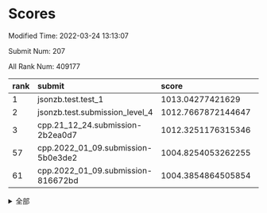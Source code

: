 # Scores

Modified Time: 2022-03-24 13:13:07

Submit Num: 207

All Rank Num: 409177

| rank |               submit               |       score        |       sigma        | pk_num |
| :--- | :--------------------------------- | :----------------- | :----------------- | :----- |
| 1    | jsonzb.test.test_1                 | 1013.04277421629   | 0.801533120172794  | 7909   |
| 2    | jsonzb.test.submission_level_4     | 1012.7667872144647 | 0.7907762460601911 | 7910   |
| 3    | cpp.21_12_24.submission-2b2ea0d7   | 1012.3251176315346 | 0.780488062249188  | 7907   |
| 57   | cpp.2022_01_09.submission-5b0e3de2 | 1004.8254053262255 | 0.7093123161161274 | 7906   |
| 61   | cpp.2022_01_09.submission-816672bd | 1004.3854864505854 | 0.7246578302594029 | 7902   |


<details>
<summary>全部</summary>

| rank |                 submit                 |       score        |       sigma        | pk_num |
| :--- | :------------------------------------- | :----------------- | :----------------- | :----- |
| 1    | jsonzb.test.test_1                     | 1013.04277421629   | 0.801533120172794  | 7909   |
| 2    | jsonzb.test.submission_level_4         | 1012.7667872144647 | 0.7907762460601911 | 7910   |
| 3    | cpp.21_12_24.submission-2b2ea0d7       | 1012.3251176315346 | 0.780488062249188  | 7907   |
| 4    | gobigger.level_3.submission_level_3_49 | 1011.5392109708652 | 0.762239906137133  | 7904   |
| 5    | gobigger.level_3.submission_level_3_12 | 1011.3453010268022 | 0.7515587234312385 | 7904   |
| 6    | gobigger.level_3.submission_level_3_22 | 1011.2048045591797 | 0.7784106657185477 | 7906   |
| 7    | gobigger.level_3.submission_level_3_33 | 1011.0743477811645 | 0.783502298103184  | 7906   |
| 8    | gobigger.level_3.submission_level_3_24 | 1011.0008271490478 | 0.790284080908203  | 7908   |
| 9    | gobigger.level_3.submission_level_3_16 | 1010.9964961364386 | 0.7659849302606893 | 7910   |
| 10   | gobigger.level_3.submission_level_3_15 | 1010.8288879208162 | 0.7669641276766616 | 7904   |
| 11   | gobigger.level_3.submission_level_3_18 | 1010.8288626056961 | 0.7617832669014123 | 7909   |
| 12   | gobigger.level_3.submission_level_3_19 | 1010.6142673637454 | 0.7767734959108672 | 7907   |
| 13   | gobigger.level_3.submission_level_3_28 | 1010.5553946243703 | 0.7667040402449707 | 7906   |
| 14   | gobigger.level_3.submission_level_3_0  | 1010.3952969573425 | 0.7617756048763725 | 7904   |
| 15   | gobigger.level_3.submission_level_3_25 | 1010.3292070814239 | 0.7625549424566493 | 7909   |
| 16   | gobigger.level_3.submission_level_3_45 | 1010.314604004897  | 0.7434362452832743 | 7903   |
| 17   | gobigger.level_3.submission_level_3_27 | 1010.2538971831225 | 0.7683060946972439 | 7902   |
| 18   | gobigger.level_3.submission_level_3_43 | 1010.2326693090588 | 0.7519243867595506 | 7907   |
| 19   | gobigger.level_3.submission_level_3_36 | 1010.157352448019  | 0.7718585322726875 | 7909   |
| 20   | gobigger.level_3.submission_level_3_47 | 1010.1315601178572 | 0.7582354709422842 | 7911   |
| 21   | gobigger.level_3.submission_level_3_20 | 1010.0500476342174 | 0.7198409496123348 | 7910   |
| 22   | gobigger.level_3.submission_level_3_39 | 1010.021903380659  | 0.7457047202898346 | 7909   |
| 23   | gobigger.level_3.submission_level_3_4  | 1009.9975208879268 | 0.7474139727021163 | 7908   |
| 24   | gobigger.level_3.submission_level_3_8  | 1009.9466974719603 | 0.7280984093221252 | 7905   |
| 25   | gobigger.level_3.submission_level_3_1  | 1009.9290499586343 | 0.7800911598427271 | 7904   |
| 26   | gobigger.level_3.submission_level_3_21 | 1009.9063673209683 | 0.7690771044465498 | 7910   |
| 27   | gobigger.level_3.submission_level_3_38 | 1009.8545096222985 | 0.7759823124280352 | 7908   |
| 28   | gobigger.level_3.submission_level_3_6  | 1009.8449543107005 | 0.7600279293838726 | 7906   |
| 29   | gobigger.level_3.submission_level_3_34 | 1009.7685324551446 | 0.7739721977219487 | 7911   |
| 30   | gobigger.level_3.submission_level_3_2  | 1009.729573413881  | 0.7542980018680375 | 7908   |
| 31   | gobigger.level_3.submission_level_3_42 | 1009.6739223322098 | 0.7546123203686637 | 7908   |
| 32   | gobigger.level_3.submission_level_3_48 | 1009.660124197129  | 0.7525094268603255 | 7907   |
| 33   | gobigger.level_3.submission_level_3_23 | 1009.6565464129004 | 0.75394725094753   | 7906   |
| 34   | gobigger.level_3.submission_level_3_26 | 1009.6034685914725 | 0.7511053981248133 | 7908   |
| 35   | gobigger.level_3.submission_level_3_29 | 1009.5871462823042 | 0.7540112762242978 | 7909   |
| 36   | gobigger.level_3.submission_level_3_40 | 1009.5681317140387 | 0.7423173912886675 | 7908   |
| 37   | gobigger.level_3.submission_level_3_11 | 1009.5216785279363 | 0.7511000151367656 | 7906   |
| 38   | gobigger.level_3.submission_level_3_46 | 1009.4973154543985 | 0.7495563188333096 | 7910   |
| 39   | gobigger.level_3.submission_level_3_5  | 1009.3695075883702 | 0.7515488232227625 | 7906   |
| 40   | gobigger.level_3.submission_level_3_13 | 1009.355074587048  | 0.7482013570233415 | 7907   |
| 41   | gobigger.level_3.submission_level_3_30 | 1009.315249227437  | 0.7429109605939479 | 7909   |
| 42   | gobigger.level_3.submission_level_3_17 | 1009.2873607929796 | 0.7638172684498773 | 7906   |
| 43   | gobigger.level_3.submission_level_3_14 | 1009.283382529816  | 0.7453814464860647 | 7908   |
| 44   | gobigger.level_3.submission_level_3_31 | 1009.1599665653986 | 0.7396119833504933 | 7902   |
| 45   | gobigger.level_3.submission_level_3_41 | 1009.0183081698392 | 0.7493080115358192 | 7904   |
| 46   | gobigger.level_3.submission_level_3_32 | 1009.0066911648485 | 0.7514237138100395 | 7910   |
| 47   | gobigger.level_3.submission_level_3_7  | 1008.8666912179705 | 0.7457868528575997 | 7907   |
| 48   | gobigger.level_3.submission_level_3_3  | 1008.6607412034954 | 0.740537075735574  | 7908   |
| 49   | gobigger.level_3.submission_level_3_44 | 1008.4435424786861 | 0.7548339119160169 | 7902   |
| 50   | gobigger.level_3.submission_level_3_37 | 1008.353813803294  | 0.7491560699339865 | 7906   |
| 51   | gobigger.level_3.submission_level_3_9  | 1008.3385762843352 | 0.7623175859266464 | 7907   |
| 52   | gobigger.level_3.submission_level_3_10 | 1008.0225546848177 | 0.7517672573941461 | 7908   |
| 53   | gobigger.level_3.submission_level_3_35 | 1007.757904128002  | 0.7144786408388134 | 7906   |
| 54   | gobigger.level_1.submission_level_1_11 | 1005.5156777165649 | 0.7249978354420699 | 7908   |
| 55   | gobigger.level_1.submission_level_1_2  | 1005.3907540461877 | 0.7142715047554565 | 7909   |
| 56   | gobigger.level_1.submission_level_1_12 | 1005.0932584341713 | 0.7296342644112906 | 7911   |
| 57   | cpp.2022_01_09.submission-5b0e3de2     | 1004.8254053262255 | 0.7093123161161274 | 7906   |
| 58   | gobigger.level_1.submission_level_1_13 | 1004.7268118928175 | 0.7302371811175753 | 7905   |
| 59   | gobigger.level_1.submission_level_1_41 | 1004.5802945668557 | 0.7071502735086905 | 7907   |
| 60   | gobigger.level_1.submission_level_1_48 | 1004.4344377043059 | 0.718338441543062  | 7907   |
| 61   | cpp.2022_01_09.submission-816672bd     | 1004.3854864505854 | 0.7246578302594029 | 7902   |
| 62   | gobigger.level_1.submission_level_1_30 | 1004.3485453296681 | 0.714538586262097  | 7909   |
| 63   | gobigger.level_1.submission_level_1_21 | 1004.3046981700124 | 0.7143500201246417 | 7906   |
| 64   | gobigger.level_1.submission_level_1_6  | 1004.2573450911681 | 0.7011076082492969 | 7907   |
| 65   | gobigger.level_1.submission_level_1_49 | 1004.1810607387753 | 0.7087672577313487 | 7906   |
| 66   | gobigger.level_1.submission_level_1_10 | 1004.1790838595509 | 0.7096787374564104 | 7906   |
| 67   | gobigger.level_1.submission_level_1_29 | 1003.9404611576637 | 0.7248348152131597 | 7909   |
| 68   | gobigger.level_1.submission_level_1_3  | 1003.9269416244481 | 0.709241679827006  | 7905   |
| 69   | gobigger.level_1.submission_level_1_34 | 1003.906029298605  | 0.7155133740970938 | 7913   |
| 70   | gobigger.level_1.submission_level_1_40 | 1003.8898360186963 | 0.7244176580810966 | 7908   |
| 71   | gobigger.level_1.submission_level_1_37 | 1003.8309867535487 | 0.7243587181025375 | 7910   |
| 72   | gobigger.level_1.submission_level_1_24 | 1003.8205468629989 | 0.7136661868864548 | 7906   |
| 73   | gobigger.level_1.submission_level_1_36 | 1003.7376119855207 | 0.7160455430707529 | 7907   |
| 74   | gobigger.level_1.submission_level_1_35 | 1003.5802072137619 | 0.7190809854326988 | 7904   |
| 75   | gobigger.level_1.submission_level_1_26 | 1003.5351814174102 | 0.7149485411718457 | 7911   |
| 76   | gobigger.level_1.submission_level_1_7  | 1003.5045397014213 | 0.6996168745627718 | 7909   |
| 77   | gobigger.level_1.submission_level_1_19 | 1003.5002442773517 | 0.7191224370426276 | 7905   |
| 78   | gobigger.level_1.submission_level_1_25 | 1003.4031962729997 | 0.7184746403966109 | 7910   |
| 79   | gobigger.level_1.submission_level_1_44 | 1003.3931847743811 | 0.7223624309856704 | 7908   |
| 80   | gobigger.level_1.submission_level_1_17 | 1003.384733006775  | 0.7196480014161046 | 7904   |
| 81   | gobigger.level_1.submission_level_1_46 | 1003.3827603460004 | 0.714252455297656  | 7907   |
| 82   | gobigger.level_1.submission_level_1_5  | 1003.3687179018416 | 0.7198426050060374 | 7909   |
| 83   | gobigger.level_1.submission_level_1_1  | 1003.356266001786  | 0.7080976779190906 | 7907   |
| 84   | gobigger.level_1.submission_level_1_4  | 1003.2197354753853 | 0.7073687782115736 | 7906   |
| 85   | gobigger.level_1.submission_level_1_14 | 1003.1298248838526 | 0.7071539791585005 | 7909   |
| 86   | gobigger.level_1.submission_level_1_9  | 1003.1276914885593 | 0.7151758385954048 | 7910   |
| 87   | gobigger.level_1.submission_level_1_18 | 1003.0388910945389 | 0.7181719244122249 | 7908   |
| 88   | gobigger.level_1.submission_level_1_45 | 1003.0225834952122 | 0.7102961615994242 | 7906   |
| 89   | gobigger.level_1.submission_level_1_47 | 1002.9704149098205 | 0.7118425993277618 | 7905   |
| 90   | gobigger.level_1.submission_level_1_38 | 1002.9591509640459 | 0.7211373887155799 | 7907   |
| 91   | gobigger.level_1.submission_level_1_43 | 1002.9424316245119 | 0.7177728035964772 | 7905   |
| 92   | gobigger.level_1.submission_level_1_32 | 1002.926981637509  | 0.712900562263986  | 7904   |
| 93   | gobigger.level_1.submission_level_1_27 | 1002.9217432064803 | 0.7162052670853807 | 7906   |
| 94   | gobigger.level_1.submission_level_1_20 | 1002.8891462035901 | 0.7284016686147676 | 7909   |
| 95   | gobigger.level_1.submission_level_1_16 | 1002.8635109347609 | 0.7117833535305146 | 7906   |
| 96   | gobigger.level_1.submission_level_1_22 | 1002.8356261651693 | 0.7067276788765159 | 7906   |
| 97   | gobigger.level_1.submission_level_1_42 | 1002.8035138038157 | 0.7065059927851027 | 7909   |
| 98   | gobigger.level_1.submission_level_1_39 | 1002.668625246533  | 0.7184432690004735 | 7908   |
| 99   | gobigger.level_1.submission_level_1_15 | 1002.6650892688002 | 0.713623162492233  | 7907   |
| 100  | gobigger.level_1.submission_level_1_0  | 1002.4667997614116 | 0.703833824411475  | 7909   |
| 101  | gobigger.level_1.submission_level_1_8  | 1002.2115757885575 | 0.7149793477302048 | 7908   |
| 102  | gobigger.level_1.submission_level_1_23 | 1002.1370934217499 | 0.7137560679086244 | 7908   |
| 103  | gobigger.level_1.submission_level_1_33 | 1001.88276863261   | 0.7088767959365786 | 7903   |
| 104  | gobigger.level_1.submission_level_1_31 | 1001.8048927774878 | 0.7000826874994045 | 7904   |
| 105  | gobigger.level_1.submission_level_1_28 | 1001.635843388427  | 0.7032851402012993 | 7907   |
| 106  | gobigger.random.submission_random_15   | 997.177241530242   | 0.7030747337987681 | 7908   |
| 107  | gobigger.random.submission_random_34   | 997.0825038319356  | 0.7199010134173438 | 7902   |
| 108  | gobigger.random.submission_random_18   | 996.9790068176673  | 0.7089196729856809 | 7907   |
| 109  | gobigger.random.submission_random_42   | 996.9613513527581  | 0.7055421215184157 | 7904   |
| 110  | gobigger.random.submission_random_8    | 996.8259402263543  | 0.703180162421485  | 7907   |
| 111  | gobigger.random.submission_random_5    | 996.7107958007275  | 0.7072750555789931 | 7906   |
| 112  | gobigger.random.submission_random_43   | 996.7056340223429  | 0.7009346086716826 | 7907   |
| 113  | gobigger.random.submission_random_12   | 996.6810377079995  | 0.7024489288654658 | 7906   |
| 114  | gobigger.random.submission_random_33   | 996.6346804748974  | 0.7083029713150015 | 7908   |
| 115  | gobigger.random.submission_random_7    | 996.6156811866816  | 0.7072503895894263 | 7908   |
| 116  | gobigger.random.submission_random_37   | 996.5560905821961  | 0.7093730137208681 | 7909   |
| 117  | gobigger.random.submission_random_30   | 996.506634017776   | 0.7187957209996139 | 7905   |
| 118  | gobigger.random.submission_random_26   | 996.458932634644   | 0.7105441173024788 | 7908   |
| 119  | gobigger.random.submission_random_22   | 996.4025645910032  | 0.7149162145819742 | 7901   |
| 120  | gobigger.random.submission_random_40   | 996.3561479537402  | 0.71727770194293   | 7908   |
| 121  | gobigger.random.submission_random_27   | 996.351647892687   | 0.7188498432392751 | 7905   |
| 122  | gobigger.random.submission_random_19   | 996.348644196362   | 0.7095020032482752 | 7910   |
| 123  | gobigger.random.submission_random_4    | 996.2753711676306  | 0.7195846542713005 | 7903   |
| 124  | gobigger.random.submission_random_47   | 996.2284291902497  | 0.7101291062609849 | 7903   |
| 125  | gobigger.random.submission_random_13   | 996.2269203461947  | 0.705303790303884  | 7903   |
| 126  | gobigger.random.submission_random_6    | 996.2008080933929  | 0.717049712849546  | 7905   |
| 127  | gobigger.random.submission_random_1    | 996.190792182192   | 0.7104317856254517 | 7910   |
| 128  | gobigger.random.submission_random_2    | 996.1073550561662  | 0.7096747908494254 | 7908   |
| 129  | gobigger.random.submission_random_0    | 996.0746920515417  | 0.7105723038711284 | 7903   |
| 130  | gobigger.random.submission_random_48   | 996.0421899939522  | 0.7117475920709865 | 7905   |
| 131  | gobigger.random.submission_random_11   | 996.0282268871124  | 0.7124244433467751 | 7909   |
| 132  | gobigger.random.submission_random_31   | 996.0140434773533  | 0.7166145234482496 | 7905   |
| 133  | gobigger.random.submission_random_46   | 995.9866442871844  | 0.7039905876128629 | 7909   |
| 134  | gobigger.random.submission_random_17   | 995.9805281207513  | 0.7067114499026609 | 7906   |
| 135  | gobigger.random.submission_random_23   | 995.9698937849982  | 0.707469427855281  | 7910   |
| 136  | gobigger.random.submission_random_28   | 995.8442149542927  | 0.7091508925242962 | 7904   |
| 137  | gobigger.random.submission_random_24   | 995.8205182907682  | 0.7037024278564997 | 7905   |
| 138  | gobigger.random.submission_random_25   | 995.7905642197408  | 0.7084057923112012 | 7907   |
| 139  | gobigger.random.submission_random_3    | 995.7616557432757  | 0.7087208781019418 | 7908   |
| 140  | gobigger.random.submission_random_49   | 995.7321372993807  | 0.7090539263295342 | 7905   |
| 141  | gobigger.random.submission_random_35   | 995.6708829851591  | 0.702924276055257  | 7905   |
| 142  | gobigger.random.submission_random_36   | 995.6695050971201  | 0.7072816624371763 | 7910   |
| 143  | gobigger.random.submission_random_32   | 995.6277012896868  | 0.7137665869378632 | 7906   |
| 144  | gobigger.random.submission_random_9    | 995.6113371927227  | 0.7143533546074973 | 7906   |
| 145  | gobigger.random.submission_random_10   | 995.5717302271436  | 0.7067268508884312 | 7903   |
| 146  | gobigger.random.submission_random_39   | 995.5327150279851  | 0.7158536954902196 | 7907   |
| 147  | gobigger.random.submission_random_41   | 995.4700020693452  | 0.721043299458687  | 7900   |
| 148  | gobigger.random.submission_random_44   | 995.4279854528784  | 0.7050214795770042 | 7905   |
| 149  | gobigger.random.submission_random_14   | 995.3950780076539  | 0.7050059817436101 | 7909   |
| 150  | gobigger.random.submission_random_16   | 995.3459024980217  | 0.7095178921775929 | 7907   |
| 151  | gobigger.random.submission_random_29   | 995.2206390727239  | 0.7116042850643319 | 7906   |
| 152  | gobigger.random.submission_random_45   | 995.1474710607516  | 0.7026313273762425 | 7908   |
| 153  | gobigger.random.submission_random_21   | 994.7682629422999  | 0.7119463080958729 | 7907   |
| 154  | gobigger.random.submission_random_20   | 994.7153018918566  | 0.7308370071224519 | 7909   |
| 155  | gobigger.level_2.submission_level_2_44 | 994.229339888911   | 0.7307333858165337 | 7905   |
| 156  | gobigger.level_2.submission_level_2_49 | 994.1232282266714  | 0.7328339058669251 | 7904   |
| 157  | gobigger.random.submission_random_38   | 994.1011774560503  | 0.7306604291124915 | 7909   |
| 158  | gobigger.level_2.submission_level_2_29 | 993.4826528521481  | 0.7582603043864712 | 7908   |
| 159  | gobigger.level_2.submission_level_2_6  | 993.4534767636989  | 0.7181358903827209 | 7903   |
| 160  | gobigger.level_2.submission_level_2_24 | 993.4474358609201  | 0.7295249517897784 | 7910   |
| 161  | gobigger.level_2.submission_level_2_4  | 993.2167693273186  | 0.7221917394823077 | 7911   |
| 162  | gobigger.level_2.submission_level_2_47 | 992.9368822105952  | 0.7272995573528998 | 7908   |
| 163  | gobigger.level_2.submission_level_2_1  | 992.8874185702832  | 0.7495371295656315 | 7911   |
| 164  | gobigger.level_2.submission_level_2_7  | 992.821086736395   | 0.7682420446775371 | 7908   |
| 165  | gobigger.level_2.submission_level_2_34 | 992.6798594884331  | 0.7354264832818035 | 7907   |
| 166  | gobigger.level_2.submission_level_2_30 | 992.6091033234534  | 0.7330357423418975 | 7908   |
| 167  | gobigger.level_2.submission_level_2_19 | 992.5525122929286  | 0.7362296021997023 | 7904   |
| 168  | gobigger.level_2.submission_level_2_48 | 992.5117746452928  | 0.7297014551719104 | 7904   |
| 169  | gobigger.level_2.submission_level_2_35 | 992.5110718965493  | 0.7502506253706528 | 7908   |
| 170  | gobigger.level_2.submission_level_2_27 | 992.48084637916    | 0.7519866925718874 | 7910   |
| 171  | gobigger.level_2.submission_level_2_28 | 992.4774353855613  | 0.7296683423110222 | 7909   |
| 172  | gobigger.level_2.submission_level_2_15 | 992.4354636470229  | 0.7340824043512663 | 7907   |
| 173  | gobigger.level_2.submission_level_2_14 | 992.3325185278869  | 0.7512501583206724 | 7904   |
| 174  | gobigger.level_2.submission_level_2_43 | 992.2788679245385  | 0.7352779952143791 | 7908   |
| 175  | gobigger.level_2.submission_level_2_39 | 992.2778142413954  | 0.7386642463295511 | 7904   |
| 176  | gobigger.level_2.submission_level_2_46 | 992.2263818102786  | 0.7556886686820451 | 7913   |
| 177  | gobigger.level_2.submission_level_2_16 | 992.2222232319965  | 0.7622264460974965 | 7907   |
| 178  | gobigger.level_2.submission_level_2_42 | 992.1258813971186  | 0.7481880977839479 | 7903   |
| 179  | gobigger.level_2.submission_level_2_11 | 992.1232392245805  | 0.7509404598024576 | 7907   |
| 180  | gobigger.level_2.submission_level_2_22 | 992.0813042384759  | 0.7380283340317161 | 7904   |
| 181  | gobigger.level_2.submission_level_2_21 | 992.0764108517897  | 0.7562908526391006 | 7909   |
| 182  | gobigger.level_2.submission_level_2_26 | 992.0235233054682  | 0.739291039035835  | 7903   |
| 183  | gobigger.level_2.submission_level_2_37 | 992.020676586248   | 0.7371470156362189 | 7908   |
| 184  | gobigger.level_2.submission_level_2_18 | 992.0147466358771  | 0.7336913965008369 | 7907   |
| 185  | gobigger.level_2.submission_level_2_9  | 991.9743956454367  | 0.7395244665687856 | 7906   |
| 186  | gobigger.level_2.submission_level_2_20 | 991.9540291846994  | 0.767979238803244  | 7905   |
| 187  | gobigger.level_2.submission_level_2_0  | 991.940639793262   | 0.7469376305124313 | 7910   |
| 188  | gobigger.level_2.submission_level_2_25 | 991.921951608124   | 0.7443720504267409 | 7913   |
| 189  | gobigger.level_2.submission_level_2_45 | 991.9184801381288  | 0.7368005739807284 | 7906   |
| 190  | gobigger.level_2.submission_level_2_2  | 991.9136221334654  | 0.758804200564189  | 7904   |
| 191  | gobigger.level_2.submission_level_2_23 | 991.9066530784652  | 0.7467999759909547 | 7907   |
| 192  | gobigger.level_2.submission_level_2_40 | 991.8561674612354  | 0.7654846429757856 | 7909   |
| 193  | gobigger.level_2.submission_level_2_5  | 991.8318690792416  | 0.7411151881380085 | 7907   |
| 194  | gobigger.level_2.submission_level_2_8  | 991.7820082931452  | 0.7360328197787842 | 7908   |
| 195  | gobigger.level_2.submission_level_2_12 | 991.5768571297345  | 0.7460610956370051 | 7908   |
| 196  | gobigger.level_2.submission_level_2_38 | 991.5544138021893  | 0.7646432680153366 | 7907   |
| 197  | gobigger.level_2.submission_level_2_10 | 991.5064259901021  | 0.7776427322877055 | 7908   |
| 198  | gobigger.level_2.submission_level_2_13 | 991.5056777251681  | 0.7627671608685983 | 7906   |
| 199  | gobigger.level_2.submission_level_2_32 | 991.3704305726952  | 0.7516014065117572 | 7903   |
| 200  | gobigger.level_2.submission_level_2_3  | 991.1321559262285  | 0.7364664557325145 | 7904   |
| 201  | gobigger.level_2.submission_level_2_41 | 990.8582531881325  | 0.7365583028231261 | 7911   |
| 202  | gobigger.level_2.submission_level_2_33 | 990.6882460133986  | 0.7591934770202089 | 7907   |
| 203  | gobigger.level_2.submission_level_2_31 | 990.6363932574968  | 0.7666675678360464 | 7902   |
| 204  | gobigger.level_2.submission_level_2_36 | 990.3086250551186  | 0.7691259693498459 | 7910   |
| 205  | gobigger.level_2.submission_level_2_17 | 990.193658387817   | 0.7749794403125944 | 7905   |
| 206  | gobigger.none.submission_none_0        | 977.884180824875   | 1.3123511651165989 | 7902   |
| 207  | gobigger.none.submission_none_1        | 976.6609140628656  | 1.4081441577349412 | 7904   |

</details>